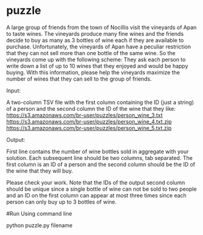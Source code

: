 # puzzle

A large group of friends from the town of Nocillis visit the vineyards of Apan to taste wines. 
The vineyards produce many  fine wines and the friends decide to buy as many as 3 bottles of wine each 
if they are available to purchase. Unfortunately,  the vineyards of Apan have a peculiar restriction that 
they can not sell more than one bottle of the same wine. So the vineyards  come up with the following scheme: 
They ask each person to write down a list of up to 10 wines that they enjoyed and would be happy buying. 
With this information, please help the vineyards maximize the number of wines that they can sell to the group of friends.

Input: 

A two-column TSV file with the first column containing the ID (just a string) of a person and the second column 
the ID of the wine  that they like:
			 https://s3.amazonaws.com/br-user/puzzles/person_wine_3.txt
			 https://s3.amazonaws.com/br-user/puzzles/person_wine_4.txt.zip 
			 https://s3.amazonaws.com/br-user/puzzles/person_wine_5.txt.zip

Output: 

First line contains the number of wine bottles sold in aggregate with your solution. Each subsequent line should be 
two columns, tab separated. The first column is an ID of a person and the second column should be the ID of the wine 
that they will buy.

Please check your work. Note that the IDs of the output second column should be unique since a single bottle of wine 
can not be sold to two people and an ID on the first column can appear at most three times since each person can only 
buy up to 3 bottles of wine.

#Run Using command line

python puzzle.py filename
